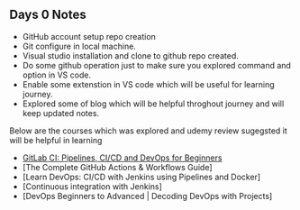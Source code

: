 Days 0 Notes
------------------------------------------------------------------------------------------
- GitHub account setup repo creation
- Git configure in local machine.
- Visual studio installation and clone to github repo created.
- Do some github operation just to make sure you explored command and option in VS code.
- Enable some extenstion in VS code which will be useful for learning journey.
- Explored some of blog which will be helpful throghout journey and will keep updated notes.

Below are the courses which was explored and udemy review sugegsted it will be helpful in learning
- [GitLab CI: Pipelines, CI/CD and DevOps for Beginners](https://www.udemy.com/course/gitlab-ci-pipelines-ci-cd-and-devops-for-beginners/?src=sac&kw=GitLab+CI%3A+Pipelines%2C+CI%2FCD+and+DevOps+for+Beginners)
- [The Complete GitHub Actions & Workflows Guide]
- [Learn DevOps: CI/CD with Jenkins using Pipelines and Docker]
- [Continuous integration with Jenkins]
- [DevOps Beginners to Advanced | Decoding DevOps with Projects]
